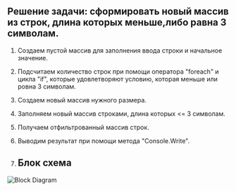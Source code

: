 ﻿   ##    Решение задачи:  сформировать новый массив из строк, длина  которых меньше,либо равна 3 символам.

1. Создаем пустой массив для заполнения ввода строки и начальное значение.

2. Подсчитаем количество строк при помощи оператора "foreach" и цикла "if", которые удовлетворяют условию, которая меньше или ровна 3 символам.

3. Создаем новый массив нужного размера.

4. Заполняем новый массив строками, длина которых <= 3 символам.
    
5. Получаем отфильтрованный массив строк.
        

6. Выводим результат при помощи метода "Console.Write".
7. ## Блок схема
![Block Diagram](https://github.com/SoldatovE/Final_Work/assets/104026300/3bcc5d8a-060a-4264-9ad8-87f6813c8ac8)
